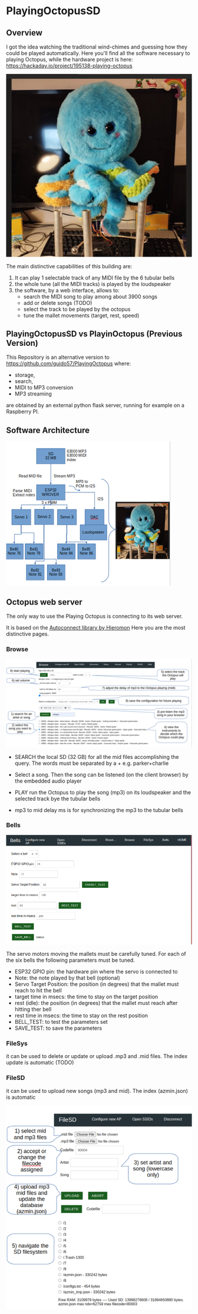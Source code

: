 # PlayingOctopusSD
 
## Overview 

I got the idea watching the traditional wind-chimes and guessing how they could be played automatically.
Here you'll find all the software necessary to playing Octopus, while the hardware project is here: https://hackaday.io/project/195138-playing-octopus

![](https://github.com/guido57/PlayingOctopus/blob/main/docs/Octopus.png)

The main distinctive capabilities of this building are:
1) It can play 1 selectable track of any MIDI file by the 6 tubular bells
2) the whole tune (all the MIDI tracks) is played by the loudspeaker
3) the software, by a web interface, allows to:
   * search the MIDI song to play among about 3900 songs
   * add or delete songs (TODO)
   * select the track to be played by the octopus
   * tune the mallet movements (target, rest, speed)

## PlayingOctopusSD vs PlayinOctopus (Previous Version)

This Repository is an alternative version to https://github.com/guido57/PlayingOctopus where:
* storage,
* search,
* MIDI to MP3 conversion
* MP3 streaming

are obtained by an external python flask server, running for example on a Raspberry PI.

## Software Architecture

![](https://github.com/guido57/PlayingOctopusSD/blob/main/docs/PlayingOctopusSDblockdiagram.png)

## Octopus web server

The only way to use the Playing Octopus is connecting to its web server.

It is based on the [Autoconnect library by Hieromon](https://github.com/Hieromon/AutoConnect)
Here you are the most distinctive pages.

### Browse

![](https://github.com/guido57/PlayingOctopusSD/blob/main/docs/Octopus-Browse.png)

* SEARCH the local SD (32 GB) for all the mid files accomplishing the query. The words must be separated by a +   e.g. parker+charlie
  
* Select a song. Then the song can be listened (on the client browser) by the embedded audio player

* PLAY run the Octopus to play the song (mp3) on its loudspeaker and the selected track bye the tubular bells

* mp3 to mid delay ms is for synchronizing the mp3 to the tubular bells

### Bells

![](https://github.com/guido57/PlayingOctopus/blob/main/docs/octopus-bells.png)

The servo motors moving the mallets must be carefully tuned. For each of the six bells the following parameters must be tuned.

* ESP32 GPIO pin: the hardware pin where the servo is connected to
* Note: the note played by that bell (optional)
* Servo Target Position: the position (in degrees) that the mallet must reach to hit the bell
* target time in msecs: the time to stay on the target position
* rest (idle): the position (in degrees) that the mallet must reach after hitting ther bell 
* rest time in msecs: the time to stay on the rest position
* BELL_TEST: to test the parameters set
* SAVE_TEST: to save the parameters

### FileSys

it can be used to delete or update or upload .mp3 and .mid files. The index update is automatic (TODO)

### FileSD

it can be used to upload new songs (mp3 and mid). The index (azmin.json) is automatic
 
![](https://github.com/guido57/PlayingOctopusSD/blob/main/docs/Octopus%20FileSD.png)
